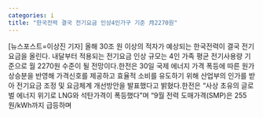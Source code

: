 ```yaml
---
categories: i
title: "한국전력 결국 전기요금 인상4인가구 기준 月2270원"
---
```

[뉴스포스트=이상진 기자] 올해 30조 원 이상의 적자가 예상되는 한국전력이 결국 전기요금을 올린다. 내달부터 적용되는 전기요금 인상 규모는 4인 가족 평균 전기사용량 기준으로 월 2270원 수준이 될 전망이다.한전은 30일 국제 에너지 가격 폭등에 따른 원가 상승분을 반영해 가격신호를 제공하고 효율적 소비를 유도하기 위해 산업부의 인가를 받아 전기요금 조정 및 요금체계 개선방안을 발표했다고 밝혔다.한전은 “사상 초유의 글로벌 에너지 위기로 LNG와 석탄가격이 폭등했다”며 “9월 전력 도매가격(SMP)은 255원/kWh까지 급등하며